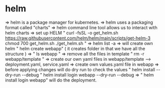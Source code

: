 # helm
=> helm is a package manager for kubernetes.
=> helm uses a packaging format called "charts"
=> helm command line tool  allows us to interact with helm charts
=> set up HELM
  " curl -fsSL -o get_helm.sh https://raw.githubusercontent.com/helm/helm/main/scripts/get-helm-3
    chmod 700 get_helm.sh
    ./get_helm.sh "
=> helm list -a
=> will create own helm " helm create webapp" ( it creates folder in that we have all the structure )
=> " ls webapp "
=> remove all the files in template " rm -r webapp/template "
=> create our own yaml files in webapp/template --> deployment.yaml, service.yaml
=> create own values.yaml file in webapp
=> before applying changes will  do  dry run to check the values
    " helm install <chart-name> <helm-name> --dry-run --debug
    " helm install login webapp --dry-run --debug
=> " helm install login webapp" will do the deployment.
